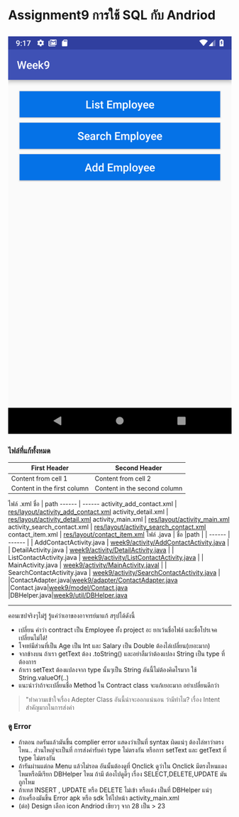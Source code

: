 # Assignment9 การใช้ SQL กับ Andriod
![alt text](https://github.com/prakasitz/Assignment9/blob/master/main.png "main")
--
### ไฟล์ที่แก้ทั้งหมด

First Header | Second Header
------------ | -------------
Content from cell 1 | Content from cell 2
Content in the first column | Content in the second column


ไฟล์ .xml
 ชื่อ  | path 
 ------ | ------ 
 activity_add_contact.xml | [res/layout/activity_add_contact.xml][PlDb] 
 activity_detail.xml | [res/layout/activity_detail.xml][PlGh] 
 activity_main.xml | [res/layout/activity_main.xml][PlOd] 
 activity_search_contact.xml | [res/layout/activity_search_contact.xml][PlMe] 
  contact_item.xml | [res/layout/contact_item.xml][PlGa] 
ไฟล์ .java
| ชื่อ  |path |
| ------ | ------ |
| AddContactActivity.java | [week9/activity/AddContactActivity.java][ja] |
| DetailActivity.java | [week9/activity/DetailActivity.java][jb] |
| ListContactActivity.java | [week9/activity/ListContactActivity.java][jc] |
| MainActivity.java | [week9/activity/MainActivity.javal][jd] |
| SearchContactActivity.java | [week9/activity/SearchContactActivity.java][je] |
|ContactAdapter.java|[week9/adapter/ContactAdapter.java][jf]
|Contact.java|[week9/model/Contact.java][jg]
|DBHelper.java|[week9/util/DBHelper.java][jh]

---

คอนเซปจริงๆไม่รู้ รู้แค่ว่าเอาของอาจารย์มาแก้ สรุปได้ดังนี้

  - เปลี่ยน คำว่า contract เป็น Employee ทั้ง project อะ ยกเว้นชื่อไฟล์ และชื่อโปรเจคเปลี่ยนไม่ได้!
  - โจทย์มีส่วนที่เป็น Age เป็น Int และ Salary เป็น Double ต้องไล่เปลี่ยน(เยอะมาก)
  - จากข้างบน ถ้าเรา getText ต้อง .toString() และอย่าลืมว่าต้องแปลง String เป็น type ที่ต้องการ
  - ถ้าเรา setText ต้องแปลงจาก type นั้นๆเป็น String อันนี้ไม่ต้องคิดไรมาก ใช้ String.valueOf(..)
  - แนะนำว่าถ้าจะเปลี่ยนชื่อ Method ใน Contract class จะแก้เยอะมาก อย่าเปลี่ยนดีกว่า


> "ทำความเข้าใจเรื่อง Adepter Class อันนี้น่าจะออกแน่นอน ว่ามีทำไม?
> เรื่อง Intent สำคัญมากในการส่งค่า

### ดู Error
  - ถ้าตอน กดรันแล้วมันขึ้น complier error แสดงว่าเป็นที่ syntax ผิดแน่ๆ ต้องไล่หาว่าตรงไหน.. ส่วนใหญ่จะเป็นที่ การส่งค่ารับค่า type ไม่ตรงกัน หรือการ setText และ getText ที่ type ไม่ตรงกัน
  - ถ้ารันผ่านแต่กด Menu แล้วไม่รอด อันนั้นต้องดูที่ Onclick ดูว่าใน Onclick มีตรงไหนแดงไหมหรือมีเรียก DBHelper ไหม ถ้ามี ต้องไปดูดีๆ เรื่อง SELECT,DELETE,UPDATE มันถูกไหม
  - ถ้าเทส INSERT , UPDATE หรือ DELETE ไม่เข้า หรือเด้ง เป็นที่ DBHelper แน่ๆ
  - ถ้าเครื่องมันขึ้น Error apk หรือ sdk ให้ไปหน้า activity_main.xml
  - (ต่อ) Design เลือก icon Andriod เขียวๆ จาก 28 เป็น > 23 



   [PlDb]: <https://github.com/prakasitz/Assignment9/blob/master/app/src/main/res/layout/activity_add_contact.xml>
   [PlGh]: <https://github.com/prakasitz/Assignment9/blob/master/app/src/main/res/layout/activity_detail.xml>
   [PlOd]: <https://github.com/prakasitz/Assignment9/blob/master/app/src/main/res/layout/activity_main.xml>
   [PlMe]: <https://github.com/prakasitz/Assignment9/blob/master/app/src/main/res/layout/activity_search_contact.xml>
   [PlGa]: <https://github.com/prakasitz/Assignment9/blob/master/app/src/main/res/layout/contact_item.xml>
   
   
   [ja]: <https://github.com/prakasitz/Assignment9/blob/master/app/src/main/java/com/mydomain/app/week9/activity/AddContactActivity.java>
   [jb]: <https://github.com/prakasitz/Assignment9/blob/master/app/src/main/java/com/mydomain/app/week9/activity/DetailActivity.java>
   [jc]: <https://github.com/prakasitz/Assignment9/blob/master/app/src/main/java/com/mydomain/app/week9/activity/ListContactActivity.java>
   [jd]: <https://github.com/prakasitz/Assignment9/blob/master/app/src/main/java/com/mydomain/app/week9/activity/MainActivity.java>
   [je]: <https://github.com/prakasitz/Assignment9/blob/master/app/src/main/java/com/mydomain/app/week9/activity/SearchContactActivity.java>
   [jf]: <https://github.com/prakasitz/Assignment9/blob/master/app/src/main/java/com/mydomain/app/week9/adapter/ContactAdapter.java>
   [jg]: <https://github.com/prakasitz/Assignment9/blob/master/app/src/main/java/com/mydomain/app/week9/model/Contact.java>
   [jh]: <https://github.com/prakasitz/Assignment9/blob/master/app/src/main/java/com/mydomain/app/week9/util/DBHelper.java>
   
   
   
